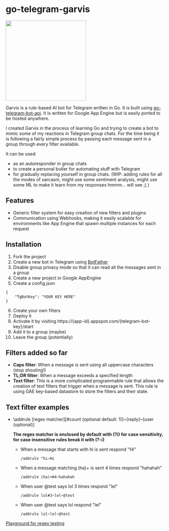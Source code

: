 # go-telegram-garvis

<img src="https://i.imgur.com/QOjdg7M.jpg" width=256>

Garvis is a rule-based AI bot for Telegram written in Go. It is built using [go-telegram-bot-api](https://github.com/go-telegram-bot-api/telegram-bot-api). It is written for Google App Engine but is easily ported to be hosted anywhere.

I created Garvis in the process of learning Go and trying to create a bot to mimic some of my reactions in Telegram group chats. For the time being it is following a fairly simple process by passing each message sent in a group through every filter available.

It can be used:
- as an autoresponder in group chats
- to create a personal butler for automating stuff with Telegram
- for gradually replacing yourself in group chats. (WIP: adding rules for all the modes of sarcasm, might use some sentiment analysis, might use some ML to make it learn from my responses hmmm... will see [:)](http://s.quickmeme.com/img/85/85b932b4dc1387653b77a77e6c3a7f0f18aff9dd27cb023f6eac2deec947f29c.jpg) )

## Features
- Generic filter system for easy creation of new filters and plugins
- Communication using Webhooks, making it easily scalable for environments like App Engine that spawn multiple instances for each request

## Installation
1. Fork the project
2. Create a new bot in Telegram using [BotFather](https://core.telegram.org/bots#6-botfather)
3. Disable group privacy mode so that it can read all the messages sent in a group
4. Create a new project in Google AppEngine
5. Create a config.json
```
{
    "TgBotKey": "YOUR KEY HERE"
}
```
6. Create your own filters
7. Deploy it
8. Activate it by visiting https://{app-id}.appspot.com/{telegram-bot-key}/start
9. Add it to a group (maybe)
10. Leave the group (potentially)

## Filters added so far
- **Caps filter**: When a message is sent using all uppercase characters (stop shouting!)
- **TL;DR filter**: When a message exceeds a specified length
- **Text filter**: This is a more complicated programmable rule that allows the creation of text filters that trigger when a message is sent. This rule is using GAE key-based datastore to store the filters and their state.

## Text filter examples

- \addrule [regex matcher][#count (optional default: 1)]\~[reply]\~[user (optional)]

    **The regex matcher is enclosed by default with (?i) for case sensitivity, for case insensitive rules break it with (?-i)**
    - When a message that starts with hi is sent respond "Hi"

      ```/addrule ^hi~Hi```

    - When a message matching (ha)+ is sent 4 times respond "hahahah"

       ```/addrule (ha)+#4~hahahah```

    - When user @test says lol 3 times respond "lel"

      ```/addrule lol#3~lel~@test```

    - When user @test says lol respond "lel"

      ```/addrule lol~lel~@test```

[Playground for regex testing](https://play.golang.org/p/FtbBbarJUH)